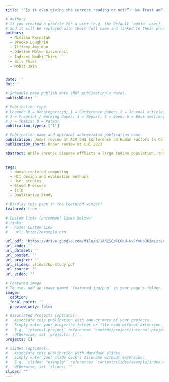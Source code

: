 ```yaml
---
title: '“Is it even giving the correct reading or not?”: How Trust and Relationships Mediate Chronic Disease Management in India'

# Authors
# If you created a profile for a user (e.g. the default `admin` user), write the username (folder name) here
# and it will be replaced with their full name and linked to their profile.
authors:
  - Nimisha Karnatak
  - Brooke Loughrin
  - Tiffany Amy Kuo
  - Odeline Mateu-Silvernail
  - Indrani Medhi Thies
  - Bill Thies
  - Mohit Jain


date: ''
doi: ''

# Schedule page publish date (NOT publication's date).
publishDate: ''

# Publication type.
# Legend: 0 = Uncategorized; 1 = Conference paper; 2 = Journal article;
# 3 = Preprint / Working Paper; 4 = Report; 5 = Book; 6 = Book section;
# 7 = Thesis; 8 = Patent
publication_types: ['1']

# Publication name and optional abbreviated publication name.
publication: Under review at ACM CHI Conference on Human Factors in Computing Systems.
publication_short: Under review at CHI 2023

abstract: While chronic disease afflicts a large Indian population, the technologies used to manage chronic diseases have largely been informed by studies conducted in other sociocultural contexts. To address this gap, we conducted qualitative interviews with 21 patients clinically diagnosed with abnormal blood pressure (BP) living in low-resourced communities of Haryana, Uttarakhand and Uttar Pradesh in India. We found that patients’ trust in the BP ecosystem and social ties plays a significant role in shaping their perceptions of technology and chronic care. Trust in one actor of the ecosystem fosters trust in another, e.g., trust in BP reading depended on the type of device and the person measuring the BP. We also observed nuanced sharing and intermediation of BP devices. Based on our findings, we recommend designs to boost patients’ trust, familiarity, and access to technologies used in BP management and improve their experience of care in low-resource settings in India.


tags: 
  - Human-centered computing
  - HCI design and evaluation methods
  - User studies
  - Blood Pressure
  - ICTD
  - Qualitative Study

# Display this page in the Featured widget?
featured: true

# Custom links (uncomment lines below)
# links:
# - name: Custom Link
#   url: http://example.org

url_pdf: 'https://drive.google.com/file/d/1AhZSCpFE0KH-HVFfvNpJKZmLzteV7WjE/view?usp=sharing'
url_code: ''
url_dataset: ''
url_poster: ''
url_project: ''
url_slides: slides/bp-study.pdf
url_source: ''
url_video: ''

# Featured image
# To use, add an image named `featured.jpg/png` to your page's folder.
image:
  caption: 
  focal_point: ''
  preview_only: false

# Associated Projects (optional).
#   Associate this publication with one or more of your projects.
#   Simply enter your project's folder or file name without extension.
#   E.g. `internal-project` references `content/project/internal-project/index.md`.
#   Otherwise, set `projects: []`.
projects: []

# Slides (optional).
#   Associate this publication with Markdown slides.
#   Simply enter your slide deck's filename without extension.
#   E.g. `slides: "example"` references `content/slides/example/index.md`.
#   Otherwise, set `slides: ""`.
slides: ""
---
```


